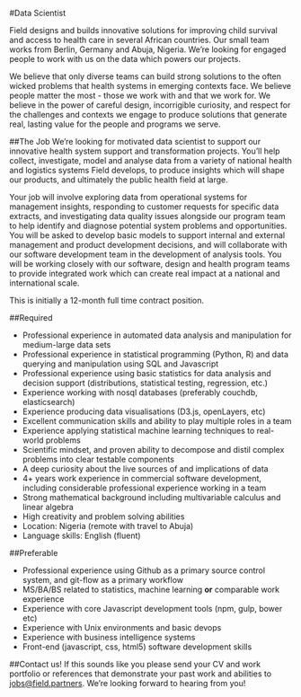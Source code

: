 #Data Scientist

Field designs and builds innovative solutions for improving child survival and access to health care in several African countries. Our small team works from Berlin, Germany and Abuja, Nigeria. We’re looking for engaged people to work with us on the data which powers our projects.

We believe that only diverse teams can build strong solutions to the often wicked problems that health systems in emerging contexts face. We believe people matter the most - those we work with and that we work for. We believe in the power of careful design, incorrigible curiosity, and respect for the challenges and contexts we engage to produce solutions that generate real, lasting value for the people and programs we serve. 

##The Job
We’re looking for motivated data scientist to support our innovative health system support and transformation projects. You’ll help collect, investigate, model and analyse data from a variety of national health and logistics systems Field develops, to produce insights which will shape our products, and ultimately the public health field at large.

Your job will involve exploring data from operational systems for management insights, responding to customer requests for specific data extracts, and investigating data quality issues alongside our program team to help identify and diagnose potential system problems and opportunities. You will be asked to develop basic models to support internal and external management and product development decisions, and will collaborate with our software development team in the development of analysis tools. You will be working closely with our software, design and health program teams to provide integrated work which can create real impact at a national and international scale.

This is initially a 12-month full time contract position.

##Required
* Professional experience in automated data analysis and manipulation for medium-large data sets 
* Professional experience in statistical programming (Python, R) and data querying and manipulation using SQL and Javascript
* Professional experience using basic statistics for data analysis and decision support (distributions, statistical testing, regression, etc.)
* Experience working with nosql databases (preferably couchdb, elasticsearch)
* Experience producing data visualisations (D3.js, openLayers, etc)
* Excellent communication skills and ability to play multiple roles in a team
* Experience applying statistical machine learning techniques to real-world problems
* Scientific mindset, and proven ability to decompose and distil complex problems into clear testable components
* A deep curiosity about the live sources of and implications of data 
* 4+ years work experience in commercial software development, including considerable professional experience working in a team
* Strong mathematical background including multivariable calculus and linear algebra
* High creativity and problem solving abilities
* Location: Nigeria (remote with travel to Abuja)
* Language skills: English (fluent)

##Preferable
* Professional experience using Github as a primary source control system, and git-flow as a primary workflow
* MS/BA/BS related to statistics, machine learning **or** comparable work experience
* Experience with core Javascript development tools (npm, gulp, bower etc)
* Experience with Unix environments and basic devops
* Experience with business intelligence systems
* Front-end (javascript, css, html5) software development skills

##Contact us!
If this sounds like you please send your CV and work portfolio or references that demonstrate your past work and abilities to <a href="mailto:jobs@field.partners">jobs@field.partners</a>. We’re looking forward to hearing from you!

